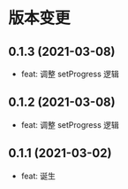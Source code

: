 # 版本变更

## 0.1.3 (2021-03-08)

- feat: 调整 setProgress 逻辑

## 0.1.2 (2021-03-08)

- feat: 调整 setProgress 逻辑

## 0.1.1 (2021-03-02)

- feat: 诞生
